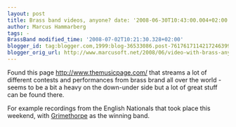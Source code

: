 ```yaml
---
layout: post
title: Brass band videos, anyone? date: '2008-06-30T10:43:00.004+02:00'
author: Marcus Hammarberg
tags: -
BrassBand modified_time: '2008-07-02T10:21:30.328+02:00'
blogger_id: tag:blogger.com,1999:blog-36533086.post-7617617114217246399
blogger_orig_url: http://www.marcusoft.net/2008/06/video-with-brass-anyone.html
---
```


Found
this page <http://www.themusicpage.com/> that streams a lot of different
contests and performances from brass brand all over the world - seems to
be a bit a heavy on the down-under side but a lot of great stuff can be
found there.

For example recordings from the English Nationals that took place this
weekend, with [Grimethorpe](http://www.grimethorpeband.com/) as the
winning band.
